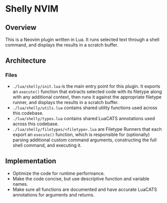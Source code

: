 # Shelly NVIM

## Overview

This is a Neovim plugin written in Lua. It runs selected text through a shell command, and displays the results in a scratch buffer.

## Architecture

### Files

- `./lua/shelly/init.lua` is the main entry point for this plugin. It exports an `execute()` function that extracts selected code with its filetype along with any additional context, then runs it against the appropriate filetype runner, and displays the results in a scratch buffer.
- `./lua/shelly/utils.lua` contains shared utility functions used across this codebase.
- `./lua/shelly/types.lua` contains shared LuaCATS annotations used across this codebase.
- `./lua/shelly/filetypes/<filetype>.lua` are Filetype Runners that each export an `execute()` function, which is responsible for (optionally) parsing additional custom command arguments, constructing the full shell command, and executing it.

## Implementation

- Optimize the code for runtime performance.
- Make the code concise, but use descriptive function and variable names.
- Make sure all functions are documented and have accurate LuaCATS annotations for arguments and returns.

